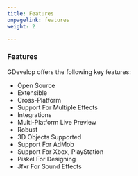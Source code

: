 ```yaml
---
title: Features
onpagelink: features
weight: 2

---
```


### **Features**

GDevelop offers the following key features:

*   Open Source
*   Extensible
*   Cross-Platform
*   Support For Multiple Effects
*   Integrations
*   Multi-Platform Live Preview
*   Robust
*   3D Objects Supported
*   Support For AdMob
*   Support For Xbox, PlayStation
*   Piskel For Designing
*   Jfxr For Sound Effects

 
